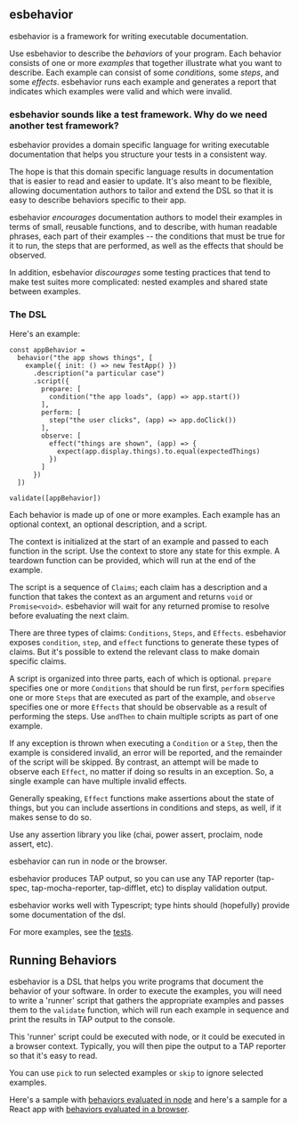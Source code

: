 ## esbehavior

esbehavior is a framework for writing executable documentation.

Use esbehavior to describe the *behaviors* of your program.
Each behavior consists of one or more *examples* that together illustrate what
you want to describe. Each example can consist of some *conditions*, some *steps*, and
some *effects*. esbehavior runs each example and generates a report that indicates which
examples were valid and which were invalid.

### esbehavior sounds like a test framework. Why do we need another test framework?

esbehavior provides a domain specific language for writing executable documentation
that helps you structure your tests in a consistent way.

The hope is that this domain specific language results in documentation that is
easier to read and easier to update. It's also meant to be flexible, allowing
documentation authors to tailor and extend the DSL so that it is easy to describe
behaviors specific to their app.

esbehavior *encourages* documentation authors to model their examples in terms of small,
reusable functions, and to describe, with human readable phrases, each part of their
examples -- the conditions that must be true for it to run, the steps that are
performed, as well as the effects that should be observed.

In addition, esbehavior *discourages* some testing practices that tend to make test suites
more complicated: nested examples and shared state between examples.


### The DSL

Here's an example:

```
const appBehavior =
  behavior("the app shows things", [
    example({ init: () => new TestApp() })
      .description("a particular case")
      .script({
        prepare: [
          condition("the app loads", (app) => app.start())
        ],
        perform: [
          step("the user clicks", (app) => app.doClick())
        ],
        observe: [
          effect("things are shown", (app) => {
            expect(app.display.things).to.equal(expectedThings)
          })
        ]
      })
  ])

validate([appBehavior])
```

Each behavior is made up of one or more examples. Each example has an optional
context, an optional description, and a script.

The context is initialized at the start of an example and passed to each function in the script.
Use the context to store any state for this exmple. A teardown function can be provided,
which will run at the end of the example.

The script is a sequence of `Claims`; each claim has a description and a function that
takes the context as an argument and returns `void` or `Promise<void>`. esbehavior will
wait for any returned promise to resolve before evaluating the next claim.

There are three types of claims: `Conditions`, `Steps`, and `Effects`. esbehavior
exposes `condition`, `step`, and `effect` functions to generate these types of claims.
But it's possible to extend the relevant class to make domain specific claims.

A script is organized into three parts, each of which is optional. `prepare` specifies
one or more `Conditions` that should be run first, `perform` specifies
one or more `Steps` that are executed as part of the example, and
`observe` specifies one or more `Effects` that should be observable as
a result of performing the steps. Use `andThen` to chain multiple scripts as
part of one example.

If any exception is thrown when executing a `Condition`
or a `Step`, then the example is considered invalid, an error will be reported, and
the remainder of the script will be skipped. By contrast, an attempt will be made to
observe each `Effect`, no matter if doing so results in an exception. So, a single
example can have multiple invalid effects.

Generally speaking, `Effect` functions make assertions about the state of things,
but you can include assertions in conditions and steps, as well, if it makes
sense to do so.

Use any assertion library you like (chai, power assert, proclaim, node assert, etc).

esbehavior can run in node or the browser.

esbehavior produces TAP output, so you can use any TAP reporter (tap-spec,
tap-mocha-reporter, tap-difflet, etc) to display validation output.

esbehavior works well with Typescript; type hints should (hopefully) provide some
documentation of the dsl.

For more examples, see the [tests](https://github.com/brian-watkins/esbehavior/tree/main/test).


## Running Behaviors

esbehavior is a DSL that helps you write programs that document the behavior of
your software. In order to execute the examples, you will need to write a 'runner'
script that gathers the appropriate examples and passes them to the `validate` function,
which will run each example in sequence and print the results in TAP output to
the console. 

This 'runner' script could be executed with node, or it could be executed in a
browser context. Typically, you will then pipe the output to a TAP reporter so that
it's easy to read.

You can use `pick` to run selected examples or `skip` to ignore selected examples.

Here's a sample with [behaviors evaluated in node](https://github.com/brian-watkins/esbehavior/tree/main/samples/node) and here's
a sample for a React app with [behaviors evaluated in a browser](https://github.com/brian-watkins/esbehavior/tree/main/samples/react).
